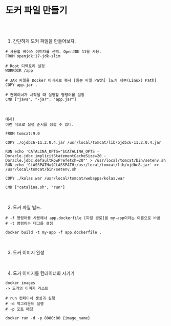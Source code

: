 # 도커 파일 만들기

<br /><br />

1. 간단하게 도커 파일을 만들어보자.
```
# 사용할 베이스 이미지를 선택. OpenJDK 11을 사용.
FROM openjdk:17-jdk-slim

# Root 디렉토리 설정
WORKDIR /app

# JAR 파일을 Docker 이미지로 복사 [원본 파일 Path] [도커 내부(Linux) Path]
COPY app.jar .

# 컨테이너가 시작될 때 실행할 명령어를 설정
CMD ["java", "-jar", "app.jar"]
```

<br />

```
예시)
이런 식으로 실행 순서를 정할 수 있다.

FROM tomcat:9.0

COPY ./ojdbc6-11.2.0.4.jar /usr/local/tomcat/lib/ojdbc6-11.2.0.4.jar

RUN echo 'CATALINA_OPTS="$CATALINA_OPTS -Doracle.jdbc.implicitStatementCacheSize=20 -Doracle.jdbc.defaultRowPrefetch=20"' > /usr/local/tomcat/bin/setenv.sh
RUN echo 'CLASSPATH=$CLASSPATH:/usr/local/tomcat/lib/ojdbc8.jar' >> /usr/local/tomcat/bin/setenv.sh

COPY ./kolas.war /usr/local/tomcat/webapps/kolas.war

CMD ["catalina.sh", "run"]
```

<br />

2. 도커 파일 빌드.
```
# -f 명령어를 사용해서 app.dockerfile [파일 경로]을 my-app이라는 이름으로 바꿈
# -t 명령어는 태그를 설정

docker build -t my-app -f app.dockerfile .
```

<br />

3. 도커 이미지 완성

<br />

4. 도커 이미지를 컨테이너화 시키기
```
docker images
-> 도커의 이미지 리스트
```
```
# run 컨테이너 생성과 실행
# -d 백그라운드 실행
# -p 포트 매칭

docker run -d -p 8080:80 {image_name}
```
